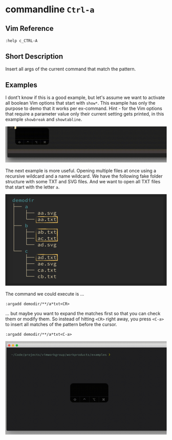 # commandline `Ctrl-a`

## Vim Reference

    :help c_CTRL-A

## Short Description
Insert all args of the current command that match the pattern.

## Examples

I dont't know if this is a good example, but let's assume we want to activate all boolean Vim options that start with
`show*`. This example has only the purpose to demo that it works per ex-command. Hint - for the Vim options that require a
parameter value only their current setting gets printed, in this example `showbreak` and `showtabline`.

![commandline Ctrl-a](img/c_Ctrl-a_1.gif)

The next example is more useful. Opening multiple files at once using a recursive wildcard and a name wildcard.
We have the following fake folder structure with some TXT and SVG files. And we want to open all TXT files that start
with the letter `a`.

![commandline Ctrl-a](img/c_Ctrl-a_2.png)

The command we could execute is ...

    :argadd demodir/**/a*txt<CR>

... but maybe you want to expand the matches first so that you can check them or modify them. So instead of hitting
`<CR>` right away, you press `<C-a>` to insert all matches of the pattern before the cursor.

    :argadd demodir/**/a*txt<C-a>

![commandline Ctrl-a](img/c_Ctrl-a_2.gif)

